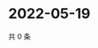 # 2022-05-19

共 0 条

<!-- BEGIN WEIBO -->
<!-- 最后更新时间 Thu May 19 2022 18:19:03 GMT+0800 (China Standard Time) -->

<!-- END WEIBO -->
